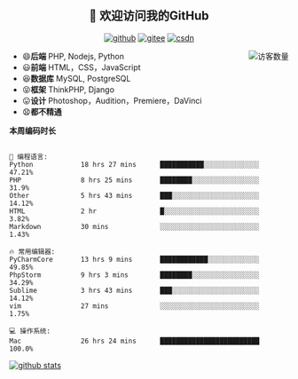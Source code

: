 <h2 align="center">👋 欢迎访问我的GitHub</h2>
<p align="center">
  <a href="https://github.com/loear"><img src="https://img.shields.io/badge/GitHub-ff79c6" alt="github"></a>
  <a href="https://gitee.com/loear"><img src="https://img.shields.io/badge/Gitee-fe7300" alt="gitee"></a>
  <a href="https://blog.csdn.net/loear"><img src="https://img.shields.io/badge/CSDN-cf000e" alt="csdn"></a>
</p>

<img align='right' src="https://profile-counter.glitch.me/loear/count.svg" alt="访客数量"/>

- 😄**后端** PHP, Nodejs, Python
- 😃**前端** HTML，CSS，JavaScript
- 😆**数据库** MySQL, PostgreSQL
- 😝**框架** ThinkPHP, Django
- 😛**设计** Photoshop，Audition，Premiere，DaVinci
- 😧**都不精通**

**本周编码时长**

```text

💬 编程语言: 
Python            18 hrs 27 mins      ███████████░░░░░░░░░░░░░░   47.21% 
PHP               8 hrs 25 mins       ████████░░░░░░░░░░░░░░░░░   31.9% 
Other             5 hrs 43 mins       ███░░░░░░░░░░░░░░░░░░░░░░   14.12% 
HTML              2 hr                █░░░░░░░░░░░░░░░░░░░░░░░░   3.82% 
Markdown          30 mins             ░░░░░░░░░░░░░░░░░░░░░░░░░   1.43%

🔥 常用编辑器: 
PyCharmCore       13 hrs 9 mins       ████████████░░░░░░░░░░░░░   49.85% 
PhpStorm          9 hrs 3 mins        ████████░░░░░░░░░░░░░░░░░   34.29% 
Sublime           3 hrs 43 mins       ███░░░░░░░░░░░░░░░░░░░░░░   14.12% 
vim               27 mins             ░░░░░░░░░░░░░░░░░░░░░░░░░   1.75%

💻 操作系统: 
Mac               26 hrs 24 mins      █████████████████████████   100.0%

```

[![github stats](https://github-readme-stats.vercel.app/api?username=loear&show_icons=true&theme=dark)](https://github.com/loear)

